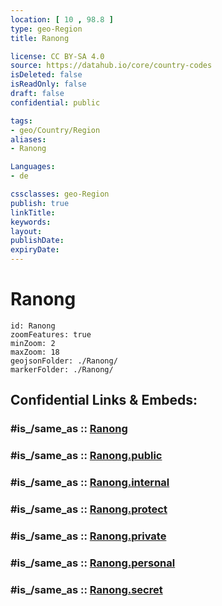 ```yaml
---
location: [ 10 , 98.8 ] 
type: geo-Region
title: Ranong

license: CC BY-SA 4.0
source: https://datahub.io/core/country-codes
isDeleted: false
isReadOnly: false
draft: false
confidential: public

tags:
- geo/Country/Region
aliases:
- Ranong

Languages:
- de

cssclasses: geo-Region
publish: true
linkTitle: 
keywords: 
layout: 
publishDate: 
expiryDate: 
---
```


# Ranong

```leaflet
id: Ranong
zoomFeatures: true 
minZoom: 2 
maxZoom: 18
geojsonFolder: ./Ranong/
markerFolder: ./Ranong/
```


## Confidential Links & Embeds: 

### #is_/same_as :: [Ranong](/_Standards/Earth/Continent/Asia/Asia~South~East/Thailand/Provinces~Thailand/Ranong.md) 

### #is_/same_as :: [Ranong.public](/_public/Earth/Continent/Asia/Asia~South~East/Thailand/Provinces~Thailand/Ranong.public.md) 

### #is_/same_as :: [Ranong.internal](/_internal/Earth/Continent/Asia/Asia~South~East/Thailand/Provinces~Thailand/Ranong.internal.md) 

### #is_/same_as :: [Ranong.protect](/_protect/Earth/Continent/Asia/Asia~South~East/Thailand/Provinces~Thailand/Ranong.protect.md) 

### #is_/same_as :: [Ranong.private](/_private/Earth/Continent/Asia/Asia~South~East/Thailand/Provinces~Thailand/Ranong.private.md) 

### #is_/same_as :: [Ranong.personal](/_personal/Earth/Continent/Asia/Asia~South~East/Thailand/Provinces~Thailand/Ranong.personal.md) 

### #is_/same_as :: [Ranong.secret](/_secret/Earth/Continent/Asia/Asia~South~East/Thailand/Provinces~Thailand/Ranong.secret.md)

